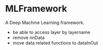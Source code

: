 # MLFramework
A Deep Machine Learning framework.

- be able to access layer by layername
- remove nnData
- move data related functions to dataInOut

